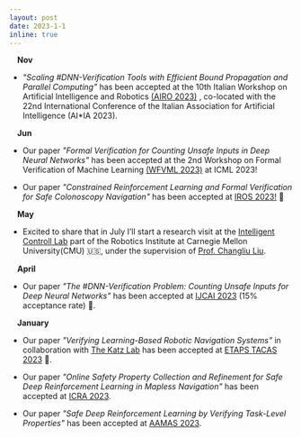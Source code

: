 ```yaml
---
layout: post
date: 2023-1-1
inline: true
---
```


&emsp;**Nov** 
- *"Scaling #DNN-Verification Tools with Efficient Bound Propagation and Parallel Computing"* has been accepted at the 10th Italian Workshop on Artificial Intelligence and Robotics  <a href='https://www.airo-aixia.it/airo2023/'>(AIRO 2023)</a> , co-located with the 22nd International Conference of the Italian Association for Artificial Intelligence (AI*IA 2023).

&emsp;**Jun** 
- Our paper *"Formal Verification for Counting Unsafe Inputs in Deep Neural Networks"* has been accepted at the 2nd Workshop on Formal Verification of Machine Learning <a href='https://www.ml-verification.com'>(WFVML 2023)</a>  at ICML 2023!

- Our paper *"Constrained Reinforcement Learning and Formal Verification for Safe Colonoscopy Navigation"* has been accepted at <a href='https://ieee-iros.org'>IROS 2023!</a> 🤖 

&emsp;**May** 
- Excited to share that in July I’ll start a research visit at the <a href='http://icontrol.ri.cmu.edu'>Intelligent Controll Lab</a> part of the Robotics Institute at Carnegie Mellon University(CMU) 🇺🇸, under the supervision of <a href='http://www.cs.cmu.edu/~cliu6/'>Prof. Changliu Liu</a>. 

&emsp;**April** 
- Our paper *"The \#DNN-Verification Problem: Counting Unsafe Inputs for Deep Neural Networks"* has been accepted at <a href='https://ijcai-23.org/'>IJCAI 2023</a> (15% acceptance rate) 🤩. 

&emsp;**January** 

- Our paper *"Verifying Learning-Based Robotic Navigation Systems"* in collaboration with <a href='https://www.katz-lab.com/'>The Katz Lab</a> has been accepted at <a href='https://www.etaps.org/2023/conferences/'> ETAPS TACAS 2023</a> 🚀. 

- Our paper *"Online Safety Property Collection and Refinement for Safe Deep Reinforcement Learning in Mapless Navigation"* has been accepted at <a href='https://www.icra2023.org'>ICRA 2023</a>. 

- Our paper *"Safe Deep Reinforcement Learning by Verifying Task-Level Properties"* has been accepted at <a href='https://aamas2023.soton.ac.uk'>AAMAS 2023</a>.    



